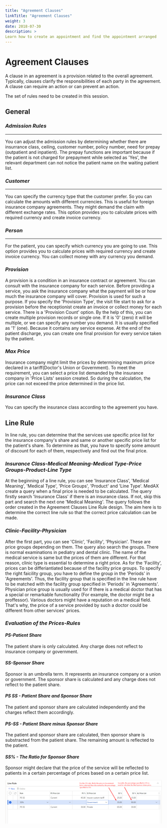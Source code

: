 ```yaml
---
title: "Agreement Clauses"
linkTitle: "Agreement Clauses"
weight: 3
date: 2018-07-30
description: >
Learn how to create an appointment and find the appointment arranged
---
```


# Agreement Clauses

A clause in an agreement is a provision related to the overall agreement. Typically, clauses clarify the responsibilities of each party in the agreement. A clause can require an action or can prevent an action.

The set of rules need to be created in this session.

## General

### *Admission Rules*

---

You can adjust the admission rules by determining whether there are insurrance class, ceiling, customer number, policy number, need for prepay (outpatient and inpatient). The prepay functions are important because if the patient is not charged for prepayment while selected as 'Yes', the relevant department can not notice the patient name on the waiting patient list.

### *Customer*

---

You can specify the currency type that the customer prefer. So you can calculate the amounts with different currencies. This is useful for foreign insurance company agreements. They might demand the claim with different exchange rates. This option provides you to calculate prices with required currency and create invoice currency.

### *Person*

---

For the patient, you can specify which currency you are going to use. This option provides you to calculate prices with required currency and create invoice currency. You can collect money with any currency you demand.

### *Provision*

A provision is a condition in an insurance contract or agreement. You can consult with the insurance company for each service. Before providing a service, you ask the insurance company what the payment will be or how much the insurance company will cover. Provision is used for such a purpose. If you specify the 'Provision Type', the visit file start to ask for a provision before the receptionist create an invoice or collect money for each service. There is a 'Provision Count' option. By the help of this, you can create multiple provision records or single one. If it is '0' (zero) it will be multiple, or we can specify any number you demand. It is usually specified as '1' (one). Because it contains any service expense. At the end of the patient discharge, you can create one final provision for every service taken by the patient.

### *Max Price*

Insurance company might limit the prices by determining maximum price declared in a tariff(Doctor's Union or Government). To meet the requirement, you can select a price list demanded by the insurance company in 'Price Lists' session created. So during the calculation, the price can not exceed the price determined in the price list.

### *Insurance Class*

You can specify the insurance class according to the agreement you have.

## Line Rule



In line rule, you can determine that the services use specific price list for the insurance company's share and same or another specific price list for the patient's share. To determine as that, you have to specify some amount of discount for each of them, respectively and find out the final price.

### *Insurance Class-Medical Meaning-Medical Type-Price Groups-Product-Line Type*

At the beginning of a line rule, you can see 'Insurance Class', 'Medical Meaning', 'Medical Type', 'Price Groups', 'Product' and 'Line Type'. MedAX create a query when a final price is needed to be calculated. The query firstly search 'Insurance Class' if there is an insurance class. If not, skip this part and search the next one 'Medical Meaning'. The query follows the order created in the Agreement Clauses Line Rule design. The aim here is to determine the correct line rule so that the correct price calculation can be made.

### *Clinic-Facility-Physician*

After the first part, you can see 'Clinic', 'Facility', 'Physician'. These are price groups depending on them. The query also search the groups. There is normal examinations in pediatry and dental clinic. The name of the medical service is same but the prices of them are different. For that reason, clinic type is essential to determine a right price. As for the 'Facility', prices can be differiantiated because of the facility price groups. To specify the right faicility group, you have to define the group in the 'Periods' in 'Agreements'. Thus, the facility group that is specified in the line rule have to be matched with the facility group specified in 'Periods' in 'Agreements'. Physician price group is usually used for if there is a medical doctor that has a special or remarkable functionality (For example, the doctor might be a proffessor). Various doctors might have a reputation on a medical field. That's why, the price of a service provided by such a doctor could be different from other services' prices.

### *Evaluation of the Prices-Rules*

#### *PS-Patient Share*

The patient share is only calculated. Any charge does not reflect to insurance company or government.

#### *SS-Sponsor Share*

Sponsor is an umbrella term. It represents an insurance company or a union or government. The sponsor share is calculated and any charge does not reflect to the patient share.

#### *PS SS - Patient Share and Sponsor Share*

The patient and sponsor share are calculated independently and the charges reflect them accordingly.

#### *PS-SS - Patient Share minus Sponsor Share*

The patient and sponsor share are calculated, then sponsor share is substracted from the patient share. The remaining amount is reflected to the patient.

#### *SS% - The Ratio for Sponsor Share*

Sponsor might declare that the price of the service will be reflected to patients in a certain percentage of prices based on a certain price list.

![](https://github.com/MedAX365/docsy/blob/main/images/LineRule_2.png)











